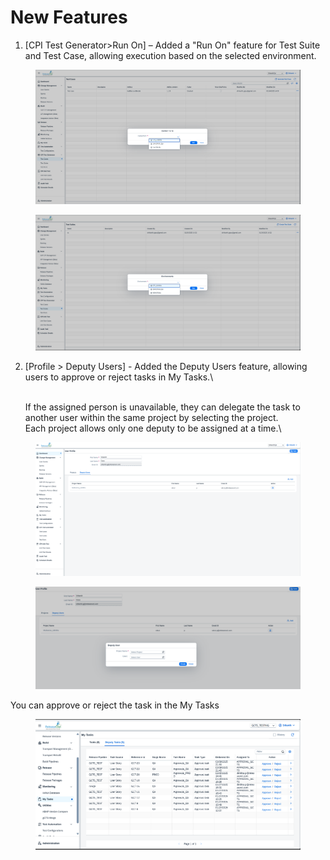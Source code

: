 # New Features

1. \[CPI Test Generator>Run On] – Added a "Run On" feature for Test Suite and Test Case, allowing execution based on the selected environment.

<figure><img src="../.gitbook/assets/image (4).png" alt=""><figcaption></figcaption></figure>

<figure><img src="../.gitbook/assets/image (2) (1).png" alt=""><figcaption></figcaption></figure>

2. \[Profile > Deputy Users] - Added the Deputy Users feature, allowing users to approve or reject tasks in My Tasks.\

   \
   If the assigned person is unavailable, they can delegate the task to another user within the same project by selecting the project.
   \
   Each project allows only one deputy to be assigned at a time.\


<figure><img src="../.gitbook/assets/image (1).png" alt=""><figcaption></figcaption></figure>

<figure><img src="../.gitbook/assets/image (1) (1).png" alt=""><figcaption></figcaption></figure>

&#x20;       You can approve or reject the task in the My Tasks

<figure><img src="../.gitbook/assets/image.png" alt=""><figcaption></figcaption></figure>
